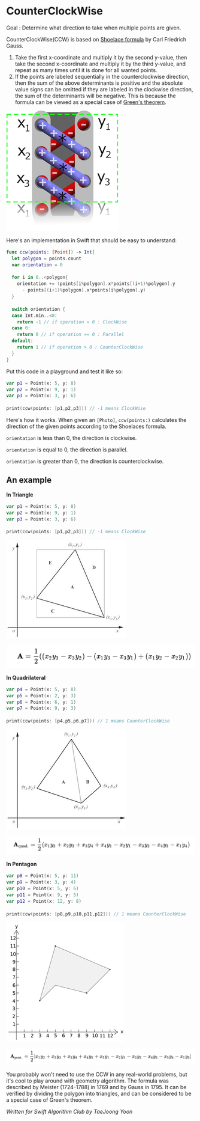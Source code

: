 # CounterClockWise

Goal : Determine what direction to take when multiple points are given.

CounterClockWise(CCW) is based on [Shoelace formula](https://en.wikipedia.org/wiki/Shoelace_formula#Examples) by Carl Friedrich Gauss.



1. Take the first x-coordinate and multiply it by the second y-value, then take the second x-coordinate and multiply it by the third y-value, and repeat as many times until it is done for all wanted points.
2. If the points are labeled sequentially in the counterclockwise direction, then the sum of the above determinants is positive and the absolute value signs can be omitted if they are labeled in the clockwise direction, the sum of the determinants will be negative. This is because the formula can be viewed as a special case of [Green's theorem](https://en.wikipedia.org/wiki/Green%27s_theorem).

![Shoelace](./Images/Shoelace.png)



Here's an implementation in Swift that should be easy to understand:

```swift
func ccw(points: [Point]) -> Int{
  let polygon = points.count
  var orientation = 0

  for i in 0..<polygon{
    orientation += (points[i%polygon].x*points[(i+1)%polygon].y
      - points[(i+1)%polygon].x*points[i%polygon].y)
  }
    
  switch orientation {
  case Int.min..<0:
    return -1 // if operation < 0 : ClockWise
  case 0:
    return 0 // if operation == 0 : Parallel
  default:
    return 1 // if operation > 0 : CounterClockWise
  }
}
```

Put this code in a playground and test it like so:

```swift
var p1 = Point(x: 5, y: 8)
var p2 = Point(x: 9, y: 1)
var p3 = Point(x: 3, y: 6)

print(ccw(points: [p1,p2,p3])) // -1 means ClockWise
```

Here's how it works. When given an `[Photo]`, `ccw(points:)` calculates the direction of the given points according to the Shoelaces formula.



`orientation` is less than 0, the direction is clockwise. 

`orientation` is equal to 0, the direction is parallel. 

`orientation` is greater than 0, the direction is counterclockwise. 



## An example

**In Triangle**

```swift
var p1 = Point(x: 5, y: 8)
var p2 = Point(x: 9, y: 1)
var p3 = Point(x: 3, y: 6)

print(ccw(points: [p1,p2,p3])) // -1 means ClockWise
```

![triangle](./Images/Triangle_img.jpg)

![triangleExpression](./Images/triangle.png)



**In Quadrilateral**

```swift
var p4 = Point(x: 5, y: 8)
var p5 = Point(x: 2, y: 3)
var p6 = Point(x: 6, y: 1)
var p7 = Point(x: 9, y: 3)

print(ccw(points: [p4,p5,p6,p7])) // 1 means CounterClockWise
```

![Quadrilateral](./Images/Quadrilateral_img.jpg)

![triangleExpression](./Images/quadrilateral.png)



**In Pentagon**

```swift
var p8 = Point(x: 5, y: 11)
var p9 = Point(x: 3, y: 4)
var p10 = Point(x: 5, y: 6)
var p11 = Point(x: 9, y: 5)
var p12 = Point(x: 12, y: 8)

print(ccw(points: [p8,p9,p10,p11,p12])) // 1 means CounterClockWise
```

![triangle](./Images/Pentagon_img.png)

![triangleExpression](./Images/pentagon.png)



You probably won't need to use the CCW in any real-world problems, but it's cool to play around with geometry algorithm. The formula was described by Meister (1724-1788) in 1769 and by Gauss in 1795. It can be verified by dividing the polygon into triangles, and can be considered to be a special case of Green's theorem.



*Written for Swift Algorithm Club by TaeJoong Yoon*
